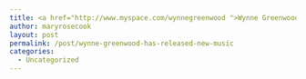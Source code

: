 ```yaml
---
title: <a href="http://www.myspace.com/wynnegreenwood ">Wynne Greenwood has released new music</a>
author: maryrosecook
layout: post
permalink: /post/wynne-greenwood-has-released-new-music
categories:
  - Uncategorized
---
```

